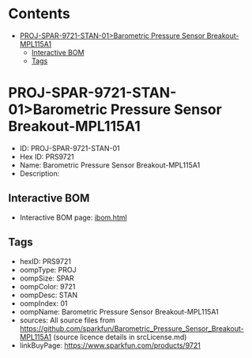 



Contents
========

* [PROJ-SPAR-9721-STAN-01>Barometric Pressure Sensor Breakout-MPL115A1](#proj-spar-9721-stan-01barometric-pressure-sensor-breakout-mpl115a1)
	* [Interactive BOM](#interactive-bom)
	* [Tags](#tags)

# PROJ-SPAR-9721-STAN-01>Barometric Pressure Sensor Breakout-MPL115A1

- ID: PROJ-SPAR-9721-STAN-01
- Hex ID: PRS9721
- Name: Barometric Pressure Sensor Breakout-MPL115A1
- Description: 

## Interactive BOM

- Interactive BOM page: [ibom.html](kicad/bom/ibom.html)

## Tags

- hexID: PRS9721
- oompType: PROJ
- oompSize: SPAR
- oompColor: 9721
- oompDesc: STAN
- oompIndex: 01
- oompName: Barometric Pressure Sensor Breakout-MPL115A1
- sources: All source files from https://github.com/sparkfun/Barometric_Pressure_Sensor_Breakout-MPL115A1 (source licence details in srcLicense.md)
- linkBuyPage: https://www.sparkfun.com/products/9721
